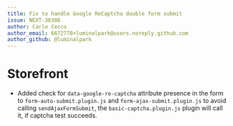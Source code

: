 ```yaml
---
title: Fix to handle Google ReCaptcha double form submit
issue: NEXT-38386
author: Carlo Cecco
author_email: 6672778+luminalpark@users.noreply.github.com
author_github: @luminalpark
---
```

# Storefront
* Added check for `data-google-re-captcha` attribute presence in the form to `form-auto-submit.plugin.js` and `form-ajax-submit.plugin.js` to avoid calling `sendAjaxFormSubmit`, the `basic-captcha.plugin.js` plugin will call it, if captcha test succeeds.
